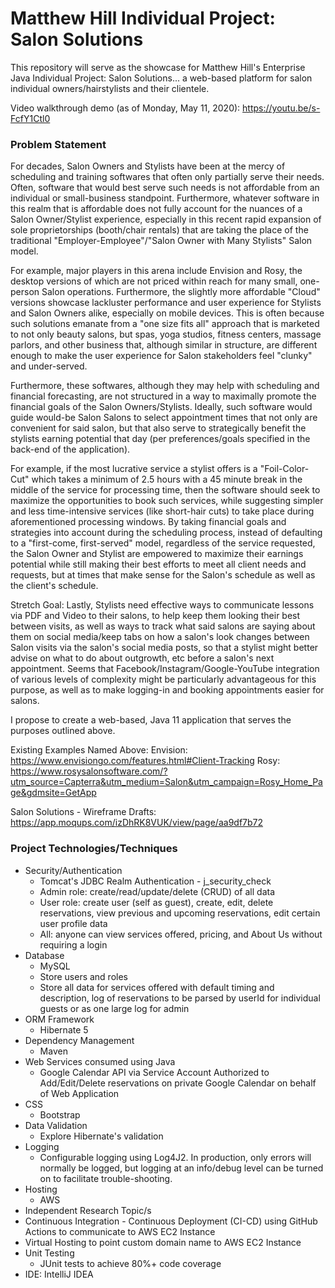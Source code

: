 # Matthew Hill Individual Project: Salon Solutions

This repository will serve as the showcase for Matthew Hill's Enterprise Java Individual Project: Salon Solutions...
a web-based platform for salon individual owners/hairstylists and their clientele.

Video walkthrough demo (as of Monday, May 11, 2020): https://youtu.be/s-FcfY1Ctl0


### Problem Statement
For decades, Salon Owners and Stylists have been at the mercy of scheduling and training softwares
that often only partially serve their needs.  Often, software that would best serve such needs is
not affordable from an individual or small-business standpoint. Furthermore, whatever software in
this realm that is affordable does not fully account for the nuances of a Salon Owner/Stylist
experience, especially in this recent rapid expansion of sole proprietorships (booth/chair
rentals) that are taking the place of the traditional "Employer-Employee"/"Salon Owner with Many Stylists" Salon model.

For example, major players in this arena include Envision and Rosy, the desktop versions of which
are not priced within reach for many small, one-person Salon operations. Furthermore, the slightly more
affordable "Cloud" versions showcase lackluster performance and user experience for Stylists and
Salon Owners alike, especially on mobile devices.  This is often because such solutions emanate from
a "one size fits all" approach that is marketed to not only beauty salons, but spas, yoga studios,
fitness centers, massage parlors, and other business that, although similar in structure, are different
enough to make the user experience for Salon stakeholders feel "clunky" and under-served.

Furthermore, these softwares, although they may help with scheduling and financial forecasting, are not
structured in a way to maximally promote the financial goals of the Salon Owners/Stylists.  Ideally, such
software would guide would-be Salon Salons to select appointment times that not only are convenient for said
salon, but that also serve to strategically benefit the stylists earning potential that day (per preferences/goals
specified in the back-end of the application).

For example, if the most lucrative service a stylist offers is a "Foil-Color-Cut" which takes a
minimum of 2.5 hours with a 45 minute break in the middle of the service for processing time, then
the software should seek to maximize the opportunities to book such services, while suggesting simpler
and less time-intensive services (like short-hair cuts) to take place during aforementioned processing
windows.  By taking financial goals and strategies into account during the scheduling process, instead
of defaulting to a "first-come, first-served" model, regardless of the service requested, the
Salon Owner and Stylist are empowered to maximize their earnings potential while still making their
best efforts to meet all client needs and requests, but at times that make sense for the Salon's schedule
as well as the client's schedule.

Stretch Goal: Lastly, Stylists need effective ways to communicate lessons via PDF and Video to their salons, to help
keep them looking their best between visits, as well as ways to track what said salons are saying about them on
social media/keep tabs on how a salon's look changes between Salon visits via the salon's social media
posts, so that a stylist might better advise on what to do about outgrowth, etc before a salon's next
appointment.  Seems that Facebook/Instagram/Google-YouTube integration of various levels of complexity might be
particularly advantageous for this purpose, as well as to make logging-in and booking appointments easier for salons.

I propose to create a web-based, Java 11 application that serves the purposes outlined above.


Existing Examples Named Above:
Envision: https://www.envisiongo.com/features.html#Client-Tracking
Rosy: https://www.rosysalonsoftware.com/?utm_source=Capterra&utm_medium=Salon&utm_campaign=Rosy_Home_Page&gdmsite=GetApp


Salon Solutions - Wireframe Drafts: https://app.moqups.com/izDhRK8VUK/view/page/aa9df7b72

### Project Technologies/Techniques
* Security/Authentication
  * Tomcat's JDBC Realm Authentication - j_security_check
  * Admin role: create/read/update/delete (CRUD) of all data
  * User role: create user (self as guest), create, edit, delete reservations, view previous and upcoming reservations, edit certain user profile data
  * All: anyone can view services offered, pricing, and About Us without requiring a login
* Database
  * MySQL
  * Store users and roles
  * Store all data for services offered with default timing and description, log of reservations to be parsed by userId for individual guests or as one large log for admin
* ORM Framework
  * Hibernate 5
* Dependency Management
  * Maven
* Web Services consumed using Java
  * Google Calendar API via Service Account Authorized to Add/Edit/Delete reservations on private Google Calendar on behalf of Web Application
* CSS
  * Bootstrap
* Data Validation
  * Explore Hibernate's validation
* Logging
  * Configurable logging using Log4J2. In production, only errors will normally be logged, but logging at an info/debug level can be turned on to facilitate trouble-shooting.
* Hosting
  * AWS
* Independent Research Topic/s
* Continuous Integration - Continuous Deployment (CI-CD) using GitHub Actions to communicate to AWS EC2 Instance
* Virtual Hosting to point custom domain name to AWS EC2 Instance
* Unit Testing
    * JUnit tests to achieve 80%+ code coverage
* IDE: IntelliJ IDEA
